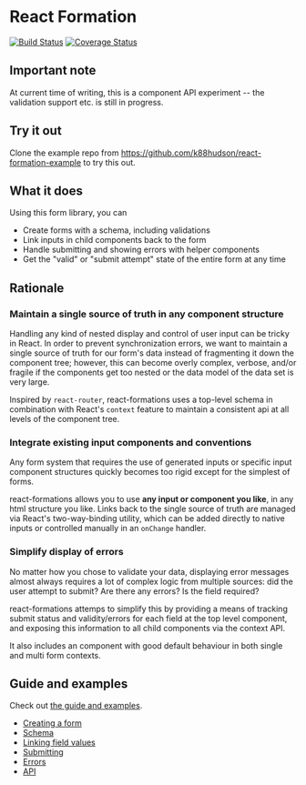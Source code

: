 # React Formation

[![Build Status](https://travis-ci.org/k88hudson/react-formation.svg)](https://travis-ci.org/k88hudson/react-formation)
[![Coverage Status](https://coveralls.io/repos/k88hudson/react-formation/badge.svg?branch=master&service=github)](https://coveralls.io/github/k88hudson/react-formation?branch=master)

## Important note

At current time of writing, this is a component API experiment -- the validation support etc. is still in progress.

## Try it out

Clone the example repo from https://github.com/k88hudson/react-formation-example to try this out.

##  What it does

Using this form library, you can

* Create forms with a schema, including validations
* Link inputs in child components back to the form
* Handle submitting and showing errors with helper components
* Get the "valid" or "submit attempt" state of the entire form at any time

## Rationale

### Maintain a single source of truth in any component structure

Handling any kind of nested display and control of user input can be tricky in React. In order to prevent synchronization errors, we want to maintain a single source of truth for our form's data instead of fragmenting it down the component tree; however, this can become overly complex, verbose, and/or fragile if the components get too nested or the data model of the data set is very large.

Inspired by `react-router`, react-formations uses a top-level schema in combination with React's `context` feature to maintain a consistent api at all levels of the component tree.

### Integrate existing input components and conventions

Any form system that requires the use of generated inputs or specific input component structures quickly becomes too rigid except for the simplest of forms.

react-formations allows you to use **any input or component you like**, in any html structure you like. Links back to the single source of truth are managed via React's two-way-binding utility, which can be added directly to native inputs or controlled manually in an `onChange` handler.

### Simplify display of errors

No matter how you chose to validate your data, displaying error messages almost always requires a lot of complex logic from multiple sources: did the user attempt to submit? Are there any errors? Is the field required?

react-formations attemps to simplify this by providing a means of tracking submit status and validity/errors for each field at the top level component, and exposing this information to all child components via the context API.

It also includes an <ErrorMessage /> component with good default behaviour in both single and multi form contexts.

## Guide and examples

Check out [the guide and examples](http://k88hudson.github.io/react-formation/www).

* [Creating a form](./examples/simple/docs.md)
* [Schema](./examples/schema/docs.md)
* [Linking field values](./examples/linking/docs.md)
* [Submitting](./examples/submitting/docs.md)
* [Errors](./examples/errors/docs.md)
* [API](./src/lib/apiDocs)

